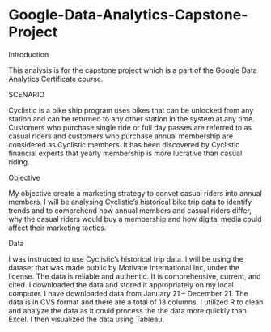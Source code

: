 # Google-Data-Analytics-Capstone-Project

Introduction

This analysis is for the capstone project which is a part of the Google Data Analytics Certificate course.

SCENARIO

Cyclistic is a bike ship program uses bikes that can be unlocked from any station and can be returned to any other station in the system at any time.  Customers who purchase single ride or full day passes are referred to as casual riders and customers who purchase annual membership are considered as Cyclistic members. It has been discovered by Cyclistic financial experts that yearly membership is more lucrative than casual riding.

Objective

My objective create a marketing strategy to convet  casual riders into annual members. I will be analysing Cyclistic’s historical bike trip data to identify trends and to comprehend how annual members and casual riders differ, why the casual riders would buy a membership and how digital media could affect their marketing tactics. 

Data 

 I was instructed to use Cyclistic’s historical trip data. I will be using the dataset that was made public by Motivate International Inc, under the license. The data is reliable and authentic. It is comprehensive, current, and cited. I downloaded the data and stored it appropriately on my local computer. I have downloaded data from January 21 – December 21. The data is in CVS format and there are a total of 13 columns. I utilized R to clean and analyze the data as it could process the the data more quickly than Excel. I then visualized the data using Tableau.


